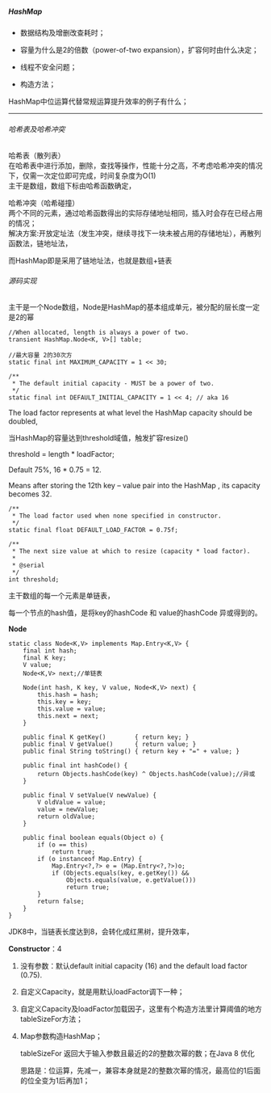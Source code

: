 ##### HashMap

- 数据结构及增删改查耗时；

- 容量为什么是2的倍数（power-of-two expansion），扩容何时由什么决定；

- 线程不安全问题；

- 构造方法；

HashMap中位运算代替常规运算提升效率的例子有什么；

---

###### 哈希表及哈希冲突
哈希表（散列表）  
在哈希表中进行添加，删除，查找等操作，性能十分之高，不考虑哈希冲突的情况下，仅需一次定位即可完成，时间复杂度为O(1)  
主干是数组，数组下标由哈希函数确定，

哈希冲突（哈希碰撞）  
两个不同的元素，通过哈希函数得出的实际存储地址相同，插入时会存在已经占用的情况；  
解决方案:开放定址法（发生冲突，继续寻找下一块未被占用的存储地址），再散列函数法，链地址法，

而HashMap即是采用了链地址法，也就是数组+链表

###### 源码实现

主干是一个Node数组，Node是HashMap的基本组成单元，被分配的层长度一定是2的幂

    //When allocated, length is always a power of two.
    transient HashMap.Node<K, V>[] table;

    //最大容量 2的30次方
    static final int MAXIMUM_CAPACITY = 1 << 30;

    /**
     * The default initial capacity - MUST be a power of two.
     */
    static final int DEFAULT_INITIAL_CAPACITY = 1 << 4; // aka 16
    
The load factor represents at what level the HashMap capacity should be doubled,

当HashMap的容量达到threshold域值，触发扩容resize()

threshold = length * loadFactor;

Default 75%, 16 * 0.75 = 12. 

Means after storing the 12th key – value pair into the HashMap , its capacity becomes 32.

    /**
     * The load factor used when none specified in constructor.
     */
    static final float DEFAULT_LOAD_FACTOR = 0.75f;
    
    /**
     * The next size value at which to resize (capacity * load factor).
     *
     * @serial
     */
    int threshold;

主干数组的每一个元素是单链表，

每一个节点的hash值，是将key的hashCode 和 value的hashCode 异或得到的。

**Node**

    static class Node<K,V> implements Map.Entry<K,V> {
        final int hash;
        final K key;
        V value;
        Node<K,V> next;//单链表

        Node(int hash, K key, V value, Node<K,V> next) {
            this.hash = hash;
            this.key = key;
            this.value = value;
            this.next = next;
        }

        public final K getKey()        { return key; }
        public final V getValue()      { return value; }
        public final String toString() { return key + "=" + value; }

        public final int hashCode() {
            return Objects.hashCode(key) ^ Objects.hashCode(value);//异或
        }

        public final V setValue(V newValue) {
            V oldValue = value;
            value = newValue;
            return oldValue;
        }

        public final boolean equals(Object o) {
            if (o == this)
                return true;
            if (o instanceof Map.Entry) {
                Map.Entry<?,?> e = (Map.Entry<?,?>)o;
                if (Objects.equals(key, e.getKey()) &&
                    Objects.equals(value, e.getValue()))
                    return true;
            }
            return false;
        }
    } 
    
    
JDK8中，当链表长度达到8，会转化成红黑树，提升效率，

**Constructor**：4

1. 没有参数：默认default initial capacity (16) and the default load factor (0.75).

2. 自定义Capacity，就是用默认loadFactor调下一种； 

3. 自定义Capacity及loadFactor加载因子，这里有个构造方法里计算阈值的地方tableSizeFor方法；

4. Map参数构造HashMap；

    tableSizeFor 返回大于输入参数且最近的2的整数次幂的数；在Java 8 优化
    
    思路是：位运算，先减一，兼容本身就是2的整数次幂的情况，最高位的1后面的位全变为1后再加1；


